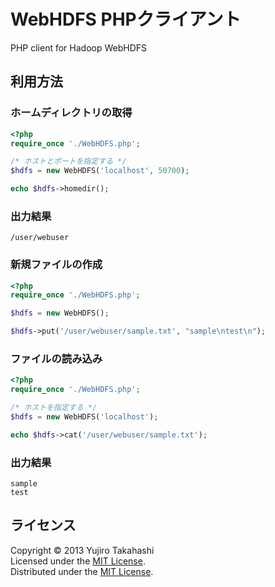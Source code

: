 WebHDFS PHPクライアント
======================
PHP client for Hadoop WebHDFS

利用方法
------

### ホームディレクトリの取得 ###

```php
<?php
require_once './WebHDFS.php';

/* ホストとポートを指定する */
$hdfs = new WebHDFS('localhost', 50700);

echo $hdfs->homedir();
```

### 出力結果 ###
    
    /user/webuser
    

### 新規ファイルの作成 ###

```php
<?php
require_once './WebHDFS.php';

$hdfs = new WebHDFS();

$hdfs->put('/user/webuser/sample.txt', "sample\ntest\n");
```

### ファイルの読み込み ###

```php
<?php
require_once './WebHDFS.php';

/* ホストを指定する */
$hdfs = new WebHDFS('localhost');

echo $hdfs->cat('/user/webuser/sample.txt');
```

### 出力結果 ###
    
    sample
    test
    

ライセンス
----------
Copyright &copy; 2013 Yujiro Takahashi  
Licensed under the [MIT License][MIT].  
Distributed under the [MIT License][MIT].  

[MIT]: http://www.opensource.org/licenses/mit-license.php
